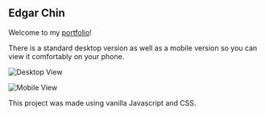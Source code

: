 ## Edgar Chin

Welcome to my [portfolio](https://echin522.github.io/)!

There is a standard desktop version as well as a mobile version so you can view it comfortably on your phone.

![Desktop View](https://i.imgur.com/n9lBTaL.gif)

![Mobile View]([img]https://i.imgur.com/b2my2cF.gif)

This project was made using vanilla Javascript and CSS.
